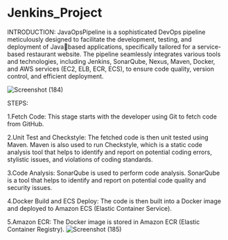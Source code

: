 # Jenkins_Project
INTRODUCTION:
JavaOpsPipeline is a sophisticated DevOps pipeline meticulously designed to facilitate the development, testing, and deployment of Javabased applications, specifically tailored for a service-based restaurant website. The pipeline seamlessly integrates various tools and technologies, including Jenkins, SonarQube, Nexus, Maven, Docker, and AWS services (EC2, ELB, ECR, ECS), to ensure code quality, version control, and efficient deployment.

![Screenshot (184)](https://github.com/hardikkwatra/Jenkins_Project/assets/78718601/66e16eec-33f0-412d-a6cf-1444e07e6e21)

STEPS:

1.Fetch Code: This stage starts with the developer using Git to fetch code from GitHub.

2.Unit Test and Checkstyle: The fetched code is then unit tested using Maven. Maven is also used to run Checkstyle, which is a static code analysis tool that helps to identify and report on potential coding errors, stylistic issues, and violations of coding standards.

3.Code Analysis: SonarQube is used to perform code analysis. SonarQube is a tool that helps to identify and report on potential code quality and security issues.

4.Docker Build and ECS Deploy: The code is then built into a Docker image and deployed to Amazon ECS (Elastic Container Service).

5.Amazon ECR: The Docker image is stored in Amazon ECR (Elastic Container Registry).
![Screenshot (185)](https://github.com/hardikkwatra/Jenkins_Project/assets/78718601/c3d9c68d-0bc7-46ba-88d4-ccf1fb794b40)
